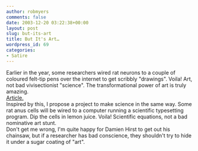 ```yaml
---
author: robmyers
comments: false
date: 2003-12-20 03:22:38+00:00
layout: post
slug: but-its-art
title: But It's Art…
wordpress_id: 69
categories:
- Satire
---
```


Earlier in the year, some researchers wired rat neurons to a couple of coloured felt-tip pens over the internet to get scribbly "drawings". Voila! Art, not bad vivisectionist "science". The transformational power of art is truly amazing.  
[Article.](http://news.bbc.co.uk/1/hi/sci/tech/3096973.stm)  
Inspired by this, I propose a project to make science in the same way. Some rat anus cells will be wired to a computer running a scientific typesetting program. Dip the cells in lemon juice. Voila! Scientific equations, not a bad nominative art stunt.  
Don't get me wrong, I'm quite happy for Damien Hirst to get out his chainsaw, but if a researcher has bad conscience, they shouldn't try to hide it under a sugar coating of "art".

  


